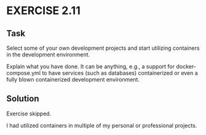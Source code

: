 # EXERCISE 2.11
## Task
Select some of your own development projects and start utilizing containers in the development environment.

Explain what you have done. It can be anything, e.g., a support for docker-compose.yml to have services (such as databases) containerized or even a fully blown containerized development environment.

## Solution
Exercise skipped. 

I had utilized containers in multiple of my personal or professional projects.